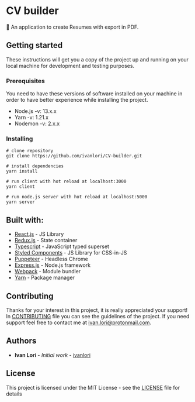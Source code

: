 # CV builder

📝 An application to create Resumes with export in PDF.

## Getting started

These instructions will get you a copy of the project up and running on your local machine for development and testing purposes.

### Prerequisites

You need to have these versions of software installed on your machine in order to have better experience while installing the project.

- Node.js -v: 13.x.x
- Yarn -v: 1.21.x
- Nodemon -v: 2.x.x

### Installing

```
# clone repository
git clone https://github.com/ivanlori/CV-builder.git

# install dependencies
yarn install

# run client with hot reload at localhost:3000
yarn client

# run node.js server with hot reload at localhost:5000
yarn server
```

## Built with:

- [React.js](https://reactjs.org/) - JS Library
- [Redux.js](https://redux.js.org/) - State container
- [Typescript](https://www.typescriptlang.org/) - JavaScript typed superset
- [Styled Components](https://styled-components.com/) - JS Library for CSS-in-JS
- [Puppeteer](https://github.com/puppeteer/puppeteer) - Headless Chrome
- [Express.js](https://expressjs.com) - Node.js framework
- [Webpack](https://webpack.js.org/) - Module bundler
- [Yarn](https://yarnpkg.com/) - Package manager

## Contributing

Thanks for your interest in this project, it is really appreciated your support!
In [CONTRIBUTING](CONTRIBUTING) file you can see the guidelines of the project. If you need support feel free to contact me at [ivan.lori@protonmail.com](mailto:ivan.lori@protonmail.com).

## Authors

- **Ivan Lori** - _Initial work_ - [ivanlori](https://github.com/ivanlori)

## License

This project is licensed under the MIT License - see the [LICENSE](LICENSE) file for details
